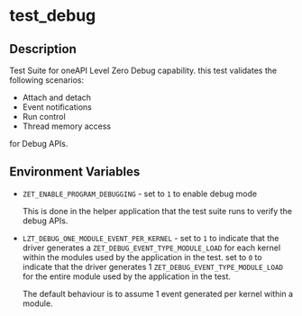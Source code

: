 # test_debug

## Description

Test Suite for oneAPI Level Zero Debug capability.
this test validates the following scenarios:

- Attach and detach
- Event notifications
- Run control
- Thread memory access

for Debug APIs.

## Environment Variables

- `ZET_ENABLE_PROGRAM_DEBUGGING` - set to `1` to enable debug mode

  This is done in the helper application that the test suite runs to verify the debug APIs.

- `LZT_DEBUG_ONE_MODULE_EVENT_PER_KERNEL` - set to `1` to indicate that the driver generates a `ZET_DEBUG_EVENT_TYPE_MODULE_LOAD`  for each kernel within the modules used by the application in the test. set to `0` to indicate that the driver generates 1 `ZET_DEBUG_EVENT_TYPE_MODULE_LOAD`  for the entire module used by the application in the test.

    The default behaviour is to assume 1 event generated per kernel within a module.